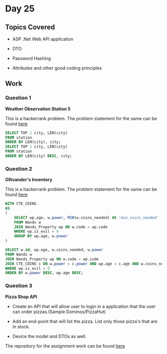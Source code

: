 # Day 25

## Topics Covered

- ASP .Net Web API application

- DTO

- Password Hashing

- Attributes and other good coding principles

## Work

### Question 1

**Weather Observation Station 5**

This is a hackerrank problem. The problem statement for the same can be found [here](https://www.hackerrank.com/challenges/weather-observation-station-5/problem?isFullScreen=true)

```sql
SELECT TOP 1 city, LEN(city)
FROM station 
ORDER BY LEN(city), city;
SELECT TOP 1 city, LEN(city)
FROM station 
ORDER BY LEN(city) DESC, city;
```

### Question 2

**Ollivander's Inventory**

This is a hackerrank problem. The problem statement for the same can be found [here](https://www.hackerrank.com/challenges/harry-potter-and-wands/problem?isFullScreen=true)

```sql
WITH CTE_COINS 
AS 
(
    SELECT wp.age, w.power, MIN(w.coins_needed) AS 'min_coins_needed'
    FROM Wands w
    JOIN Wands_Property wp ON w.code = wp.code
    WHERE wp.is_evil = 0
    GROUP BY wp.age, w.power
)

SELECT w.id, wp.age, w.coins_needed, w.power
FROM Wands w
JOIN Wands_Property wp ON w.code = wp.code
JOIN CTE_COINS c ON w.power = c.power AND wp.age = c.age AND w.coins_needed = c.min_coins_needed
WHERE wp.is_evil = 0
ORDER BY w.power DESC, wp.age DESC;
```

### Question 3

**Pizza Shop API**

- Create an API that will allow user to login in a application that the user can order pizzas.(Sample Dominos/PizzaHut)

- Add an end-point that will list the pizza. List only those pizza's that are in stock.

- Device the model and DTOs as well.

The repository for the assignment work can be found [here](./PizzaShopApplicationSolution)

